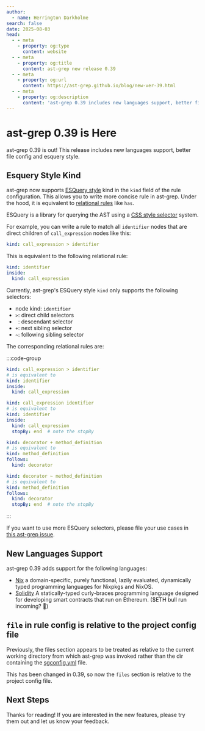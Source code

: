 ```yaml
---
author:
  - name: Herrington Darkholme
search: false
date: 2025-08-03
head:
  - - meta
    - property: og:type
      content: website
  - - meta
    - property: og:title
      content: ast-grep new release 0.39
  - - meta
    - property: og:url
      content: https://ast-grep.github.io/blog/new-ver-39.html
  - - meta
    - property: og:description
      content: 'ast-grep 0.39 includes new languages support, better file config and Esquery style kind.'
---
```


# ast-grep 0.39 is Here

ast-grep 0.39 is out! This release includes new languages support, better file config and esquery style.

## Esquery Style Kind

ast-grep now supports [ESQuery style](https://github.com/estools/esquery) kind in the `kind` field of the rule configuration. This allows you to write more concise rule in ast-grep. Under the hood, it is equivalent to [relational rules](/guide/rule-config/relational-rule.html) like `has`.

ESQuery is a library for querying the AST using a [CSS style selector](https://developer.mozilla.org/en-US/docs/Learn_web_development/Core/Styling_basics/Basic_selectors) system.

For example, you can write a rule to match all `identifier` nodes that are direct children of `call_expression` nodes like this:

```yaml
kind: call_expression > identifier
```

This is equivalent to the following relational rule:

```yaml
kind: identifier
inside:
  kind: call_expression
```

Currently, ast-grep's ESQuery style `kind` only supports the following selectors:

* node kind: `identifier`
* `>`: direct child selectors
* ` `: descendant selector
* `+`: next sibling selector
* `~`: following sibling selector

The corresponding relational rules are:

:::code-group

```yaml [direct child]
kind: call_expression > identifier
# is equivalent to
kind: identifier
inside:
  kind: call_expression
```

```yaml [direct child]
kind: call_expression identifier
# is equivalent to
kind: identifier
inside:
  kind: call_expression
  stopBy: end  # note the stopBy
```

```yaml [next sibling]
kind: decorator + method_definition
# is equivalent to
kind: method_definition
follows:
  kind: decorator
```

```yaml [next sibling]
kind: decorator ~ method_definition
# is equivalent to
kind: method_definition
follows:
  kind: decorator
  stopBy: end  # note the stopBy
```

:::

If you want to use more ESQuery selectors, please file your use cases in [this ast-grep issue](https://github.com/ast-grep/ast-grep/issues/2127).



## New Languages Support

ast-grep 0.39 adds support for the following languages:

* [Nix](https://nix.dev/tutorials/nix-language.html) a domain-specific, purely functional, lazily evaluated, dynamically typed programming languages for Nixpkgs and NixOS.
* [Solidity](https://soliditylang.org/) A statically-typed curly-braces programming language designed for developing smart contracts that run on Ethereum. ($ETH bull run incoming? 🐂)

## `file`  in rule config is relative to the project config file

Previously, the files section appears to be treated as relative to the current working directory from which ast-grep was invoked rather than the dir containing the [sgconfig.yml](/reference/sgconfig.html) file.

This has been changed in 0.39, so now the `files` section is relative to the project config file.


## Next Steps

Thanks for reading! If you are interested in the new features, please try them out and let us know your feedback.
